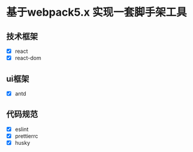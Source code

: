 # 基于webpack5.x 实现一套脚手架工具


## 技术框架
- [x] react
- [x] react-dom

## ui框架
- [x] antd

## 代码规范
- [x] eslint
- [x] prettierrc
- [x] husky
